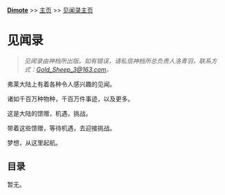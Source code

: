 **[Dimote](https://dimote.top)** >> [主页](../../index.md) >> [见闻录主页](index.md)

# 见闻录

> *见闻录由神档所出版。如有错误，请私信神档所总负责人洛青羽，联系方式：Gold_Sheep_3@163.com。*

弗莱大陆上有着各种令人感兴趣的见闻。

诸如千百万种物种，千百万件事迹，以及更多。

这是大陆的馈赠，机遇，挑战。

带着这些馈赠，等待机遇，去迎接挑战。

梦想，从这里起航。

## 目录

暂无。

